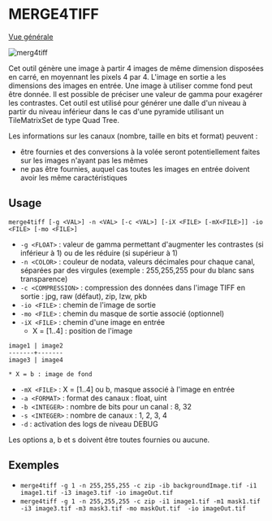 # MERGE4TIFF

[Vue générale](../../README.md#sous-réechantillonnage-de-4-images)

![merg4tiff](../../../docs/images/ROK4GENERATION/tools/merge4tiff.png)

Cet outil génère une image à partir 4 images de même dimension disposées en carré, en moyennant les pixels 4 par 4. L'image en sortie a les dimensions des images en entrée. Une image à utiliser comme fond peut être donnée. Il est possible de préciser une valeur de gamma pour exagérer les contrastes. Cet outil est utilisé pour générer une dalle d'un niveau à partir du niveau inférieur dans le cas d'une pyramide utilisant un TileMatrixSet de type Quad Tree.

Les informations sur les canaux (nombre, taille en bits et format) peuvent :

* être fournies et des conversions à la volée seront potentiellement faites sur les images n'ayant pas les mêmes
* ne pas être fournies, auquel cas toutes les images en entrée doivent avoir les même caractéristiques

## Usage

`merge4tiff [-g <VAL>] -n <VAL> [-c <VAL>] [-iX <FILE> [-mX<FILE>]] -io <FILE> [-mo <FILE>]`

* `-g <FLOAT>` : valeur de gamma permettant d'augmenter les contrastes (si inférieur à 1) ou de les réduire (si supérieur à 1)
* `-n <COLOR>` : couleur de nodata, valeurs décimales pour chaque canal, séparées par des virgules (exemple : 255,255,255 pour du blanc sans transparence)
* `-c <COMPRESSION>` : compression des données dans l'image TIFF en sortie : jpg, raw (défaut), zip, lzw, pkb
* `-io <FILE>` : chemin de l'image de sortie
* `-mo <FILE>` : chemin du masque de sortie associé (optionnel)
* `-iX <FILE>` : chemin d'une image en entrée
    * X = [1..4] : position de l'image
```
image1 | image2
-------+-------
image3 | image4
```
    * X = b : image de fond
* `-mX <FILE>` : X = [1..4] ou b, masque associé à l'image en entrée
* `-a <FORMAT>` : format des canaux : float, uint
* `-b <INTEGER>` : nombre de bits pour un canal : 8, 32
* `-s <INTEGER>` : nombre de canaux : 1, 2, 3, 4
* `-d` : activation des logs de niveau DEBUG

Les options a, b et s doivent être toutes fournies ou aucune.

## Exemples

* `merge4tiff -g 1 -n 255,255,255 -c zip -ib backgroundImage.tif -i1 image1.tif -i3 image3.tif -io imageOut.tif`
* `merge4tiff -g 1 -n 255,255,255 -c zip -i1 image1.tif -m1 mask1.tif -i3 image3.tif -m3 mask3.tif -mo maskOut.tif  -io imageOut.tif`
